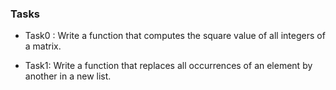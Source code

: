 ### Tasks

- Task0 : Write a function that computes the square value of all integers of a matrix.

- Task1: Write a function that replaces all occurrences of an element by another in a new list.
